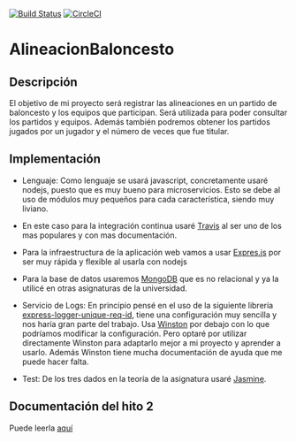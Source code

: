 [![Build Status](https://travis-ci.org/jmplz14/AlineacionBaloncesto.svg?branch=master)](https://travis-ci.org/jmplz14/AlineacionBaloncesto)
[![CircleCI](https://circleci.com/gh/jmplz14/AlineacionBaloncesto.svg?style=svg)](https://circleci.com/gh/jmplz14/AlineacionBaloncesto)
# AlineacionBaloncesto
## Descripción
El objetivo de mi proyecto será registrar las alineaciones en un partido de baloncesto y los equipos que participan. Será utilizada para poder consultar los partidos y equipos. Además también podremos obtener los partidos jugados por un jugador y el número de veces que fue titular.

## Implementación
- Lenguaje: Como lenguaje se usará javascript, concretamente usaré nodejs, puesto que es muy bueno para microservicios. Esto se debe al uso de módulos muy pequeños para cada característica, siendo muy liviano.

- En este caso para la integración continua usaré [Travis](https://travis-ci.org/) al ser uno de los mas populares y con mas documentación.

- Para la infraestructura de la aplicación web vamos a usar [Expres.js](https://expressjs.com/es/) por ser muy rápida y flexible al usarla con nodejs

- Para la base de datos usaremos [MongoDB](https://www.mongodb.com/es) que es no relacional y ya la utilicé en otras asignaturas de la universidad. 

- Servicio de Logs: En principio pensé en el uso de la siguiente librería [express-logger-unique-req-id](https://www.npmjs.com/package/express-logger-unique-req-id), tiene una configuración muy sencilla  y nos haría gran parte del trabajo. Usa [Winston](https://www.npmjs.com/package/winston) por debajo con lo que podríamos modificar la configuración. Pero optaré por utilizar directamente Winston para adaptarlo mejor a mi proyecto y aprender a usarlo. Además Winston tiene mucha documentación de ayuda que me puede hacer falta. 

- Test: De los tres dados en la teoría de la asignatura usaré [Jasmine](https://jasmine.github.io/).

## Documentación del hito 2
Puede leerla [aquí](https://github.com/jmplz14/AlineacionBaloncesto/docs/ficherosMd/hito2.md)

